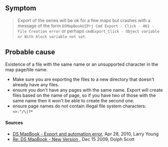 ## Symptom ##
> Export of the series will be ok for a few maps but crashes with a message of the form `DSMapBookUIPrj Cmd Export - Click - 461 - File Creation error` or perhaps `cmdExport_Click - Object variable or With block variable not set`.

## Probable cause ##
Existence of a file with the same name or an unsupported character in the map page/tile name.

  * Make sure you are exporting the files to a new directory that doesn't already have any files.
  * ensure you don't have any pages with the same name. Export will create files based on the name of page, so if you have two of those with the same name then it won't be able to create the second one.
  * ensure page names do not contain illegal file system characters: `<>:"/\|?*`


#### Sources ####
  * [DS MapBook - Export and automation error](http://forums.esri.com/Thread.asp?c=93&f=989&t=211395#928486), Apr 28, 2010, Larry Young
  * [Re: DS MapBook - New Version ](http://forums.esri.com/Thread.asp?c=93&f=989&t=211395#835027), Dec 15 2009, Dolph Scott